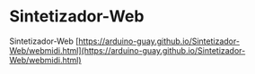 # Sintetizador-Web
 Sintetizador-Web
[https://arduino-guay.github.io/Sintetizador-Web/webmidi.html](https://arduino-guay.github.io/Sintetizador-Web/webmidi.html)